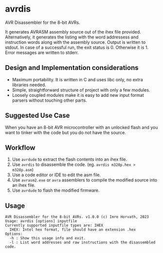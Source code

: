 # avrdis
AVR Disassembler for the 8-bit AVRs.

It generates AVRASM assembly source out of the ihex file provided. Alternatively, it generates the listing with the word addressess and instruction words along with the assembly source.
Output is written to stdout. In case of a successful run, the exit status is 0. Otherwise it is 1. Error messages are written to stderr.

## Design and Implementation considerations

- Maximum portability. It is written in C and uses libc only, no extra libraries needed.
- Simple, straightforward structure of project with only a few modules.
- Loosely coupled modules make it is easy to add new input format parsers without touching other parts.

## Suggested Use Case

When you have an 8-bit AVR microcontroller with an unlocked flash and you want to tinker with the code but you do not have the source.

## Workflow

1. Use `avrdude` to extract the flash contents into an ihex file.
2. Use `avrdis` to disassemble the code. (eg. `avrdis m328p.hex > m328p.asm`)
3. Use a code editor or IDE to edit the asm file.
4. Use `avrasm2.exe` or `avra` assemblers to compile the modified source into an ihex file.
5. Use `avrdude` to flash the modified firmware.

## Usage

```
AVR Disassembler for the 8-bit AVRs. v1.0.0 (c) Imre Horvath, 2023
Usage: avrdis [options] inputfile
Currently supported inputfile types are: IHEX
  IHEX: Intel hex format, file should have an extension .hex
Options:
  -h : Show this usage info and exit.
  -l : List word addresses and raw instructions with the disassembled code.
```
